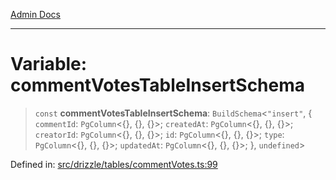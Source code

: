 [Admin Docs](/)

***

# Variable: commentVotesTableInsertSchema

> `const` **commentVotesTableInsertSchema**: `BuildSchema`\<`"insert"`, \{ `commentId`: `PgColumn`\<\{\}, \{\}, \{\}\>; `createdAt`: `PgColumn`\<\{\}, \{\}, \{\}\>; `creatorId`: `PgColumn`\<\{\}, \{\}, \{\}\>; `id`: `PgColumn`\<\{\}, \{\}, \{\}\>; `type`: `PgColumn`\<\{\}, \{\}, \{\}\>; `updatedAt`: `PgColumn`\<\{\}, \{\}, \{\}\>; \}, `undefined`\>

Defined in: [src/drizzle/tables/commentVotes.ts:99](https://github.com/syedali237/talawa-api/blob/98bc58250f2ff99b91cd3ae158cc2ad171f7d560/src/drizzle/tables/commentVotes.ts#L99)
